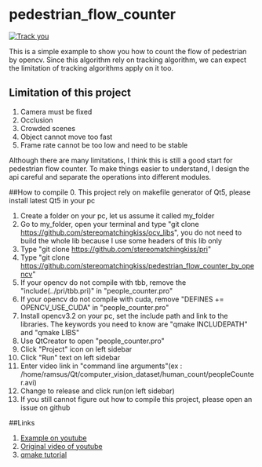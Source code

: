 # pedestrian_flow_counter

[![Track you](
http://i.imgur.com/Qvjr4Vr.png
)](http://www.youtube.com/watch?v=OpL0ivj0QRI "Track human")

This is a simple example to show you how to count the flow of pedestrian by opencv.
Since this algorithm rely on tracking algorithm, we can expect the limitation of
tracking algorithms apply on it too.

## Limitation of this project

1. Camera must be fixed
2. Occlusion
3. Crowded scenes
4. Object cannot move too fast
5. Frame rate cannot be too low and need to be stable

Although there are many limitations, I think this is still a good start for pedestrian flow counter.
To make things easier to understand, I design the api careful and separate the operations into different
modules.

##How to compile
0. This project rely on makefile generator of Qt5, please install latest Qt5 in your pc
1. Create a folder on your pc, let us assume it called my_folder
2. Go to my_folder, open your terminal and type "git clone https://github.com/stereomatchingkiss/ocv_libs",
you do not need to build the whole lib because I use some headers of this lib only
3. Type "git clone https://github.com/stereomatchingkiss/pri"
4. Type "git clone https://github.com/stereomatchingkiss/pedestrian_flow_counter_by_opencv"
5. If your opencv do not compile with tbb, remove the "include(../pri/tbb.pri)" in "people_counter.pro"
6. If your opencv do not compile with cuda, remove "DEFINES += OPENCV_USE_CUDA" in "people_counter.pro"
7. Install opencv3.2 on your pc, set the include path and link to the libraries. The keywords you need to know 
are "qmake INCLUDEPATH" and "qmake LIBS"
8. Use QtCreator to open "people_counter.pro"
9. Click "Project" icon on left sidebar
10. Click "Run" text on left sidebar
11. Enter video link in "command line arguments"(ex : /home/ramsus/Qt/computer_vision_dataset/human_count/peopleCounter.avi)
12. Change to release and click run(on left sidebar)
13. If you still cannot figure out how to compile this project, please open an issue on github

##Links

1. [Example on youtube](https://www.youtube.com/watch?v=OpL0ivj0QRI)
2. [Original video of youtube](
 https://mega.nz/#!w59VUCjI!qM5xMwFYK5_ZDYpM6YVlRGqG_Mrs9B9W6P3x2xmuYjk
)
3. [qmake tutorial](http://doc.qt.io/qt-4.8/qmake-tutorial.html)

